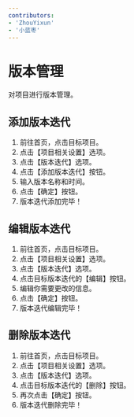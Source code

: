 ```yaml
---
contributors:
- 'ZhouYixun'
- '小蓝枣'
---
```


# 版本管理

对项目进行版本管理。

## 添加版本迭代

1. 前往首页，点击目标项目。
2. 点击【项目相关设置】选项。
3. 点击【版本迭代】选项。
4. 点击【添加版本迭代】按钮。
5. 输入版本名称和时间。
6. 点击【确定】按钮。
7. 版本迭代添加完毕！

## 编辑版本迭代

1. 前往首页，点击目标项目。
2. 点击【项目相关设置】选项。
3. 点击【版本迭代】选项。
4. 点击目标版本迭代的【编辑】按钮。
5. 编辑你需要更改的信息。
6. 点击【确定】按钮。
7.  版本迭代编辑完毕！

## 删除版本迭代

1. 前往首页，点击目标项目。
2. 点击【项目相关设置】选项。
3. 点击【版本迭代】选项。
4. 点击目标版本迭代的【删除】按钮。
5. 再次点击【确定】按钮。
6. 版本迭代删除完毕！
